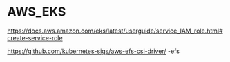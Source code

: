 # AWS_EKS

https://docs.aws.amazon.com/eks/latest/userguide/service_IAM_role.html#create-service-role

https://github.com/kubernetes-sigs/aws-efs-csi-driver/  -efs
